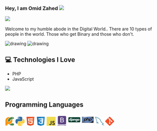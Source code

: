 ### Hey, I am Omid Zahed <img src="https://media.giphy.com/media/hvRJCLFzcasrR4ia7z/giphy.gif" width="25px">
<img src ="https://komarev.com/ghpvc/?username=Omid-Zahed"/>
<p>Welcome to my humble abode in the Digital World.. There are 10 types of people in the world. Those who get Binary and those who don't.</p>
<img src="https://github-readme-stats.vercel.app/api?username=Omid-Zahed&hide=contribs" alt="drawing" width="40%"/> 
<img src="https://wakatime.com/share/@omid/9bb637bd-4e77-4f1e-adb1-557bf60da0e5.png" alt="drawing" width="40%"/>

## :computer: Technologies I Love
* PHP
* JavaScript


<img src = "https://github-readme-stats.vercel.app/api/top-langs/?username=Omid-Zahed&layout=compact">

## Programming Languages

 <img src = 'https://github.com/Omid-Zahed/Omid-Zahed/blob/master/images/pycharm.svg' width='30'/> 
 <img src = 'https://github.com/Omid-Zahed/Omid-Zahed/blob/master/images/python2.png' height='30'/> 
 <img src = 'https://github.com/Omid-Zahed/Omid-Zahed/blob/master/images/html.svg' width='30'/> 
 <img src = 'https://github.com/Omid-Zahed/Omid-Zahed/blob/master/images/css.svg' width='30'/> 
 <img src = 'https://github.com/Omid-Zahed/Omid-Zahed/blob/master/images/js.svg' width='30'/> 
 <img src = 'https://github.com/Omid-Zahed/Omid-Zahed/blob/master/images/bootstrap.svg' width='33'/> 
 <img src = 'https://github.com/Omid-Zahed/Omid-Zahed/blob/master/images/django.svg' height='40'/> 
 <img src = 'https://github.com/Omid-Zahed/Omid-Zahed/blob/master/images/php.svg' width='40'/>
 <img src = 'https://github.com/Omid-Zahed/Omid-Zahed/blob/master/images/sql.svg' width='30'/> 
 <img src = 'https://github.com/Omid-Zahed/Omid-Zahed/blob/master/images/git.svg' width='30'/>
